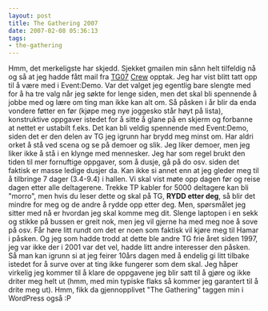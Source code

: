 ```yaml
---
layout: post
title: The Gathering 2007
date: 2007-02-08 05:36:13
tags: 
- the-gathering
---
```

Hmm, det merkeligste har skjedd. Sjekket gmailen min sånn helt tilfeldig nå og så at jeg hadde fått mail fra <a href="http://gathering.org/" title="The Gathering">TG07</a> <a href="http://www.gathering.org/tg07/crew" title="The Gathering Crew">Crew</a> opptak. Jeg har vist blitt tatt opp til å være med i Event:Demo. Var det valget jeg egentlig bare slengte med for å ha tre valg når jeg søkte for lenge siden, men det skal bli spennende å jobbe med og lære om ting man ikke kan alt om. Så påsken i år blir da enda vondere føtter en før (kjøpe meg nye joggesko står høyt på lista), konstruktive oppgaver istedet for å sitte å glane på en skjerm og forbanne at nettet er ustabilt f.eks. Det kan bli veldig spennende med Event:Demo, siden det er den delen av TG jeg igrunn har brydd meg minst om. Har aldri orket å stå ved scena og se på demoer og slik. Jeg liker demoer, men jeg liker ikke å stå i en klynge med mennesker. Jeg har som regel brukt den tiden til mer fornuftige oppgaver, som å dusje, gå på do osv. siden det faktisk er masse ledige dusjer da. Kan ikke si annet enn at jeg gleder meg til å tilbringe 7 dager (3.4-9.4) i hallen. Vi skal vist møte opp dagen før og reise dagen etter alle deltagerene. Trekke TP kabler for 5000 deltagere kan bli "morro", men hvis du leser dette og skal på TG, <strong>RYDD etter deg</strong>, så blir det mindre for meg og de andre å rydde opp etter deg. Men, spørsmålet jeg sitter med nå er hvordan jeg skal komme meg dit. Slenge laptopen i en sekk og stikke på bussen er greit nok, men jeg vil gjerne ha med meg noe å sove på osv. Får høre litt rundt om det er noen som faktisk vil kjøre meg til Hamar i påsken. Og jeg som hadde trodd at dette ble andre TG frie året siden 1997, jeg var ikke der i 2001 var det vel, hadde litt andre interesser den påsken. Så man kan igrunn si at jeg feirer 10års dagen med å endelig gi litt tilbake istedet for å surve over at ting ikke fungerer som dem skal. Jeg håper virkelig jeg kommer til å klare de oppgavene jeg blir satt til å gjøre og ikke driter meg helt ut (hmm, med min typiske flaks så kommer jeg garantert til å drite meg ut). Hmm, fikk da gjennopplivet "The Gathering" taggen min i WordPress også :P

